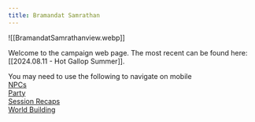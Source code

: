 ```yaml
---
title: Bramandat Samrathan
---
```


![[BramandatSamrathanview.webp]]

Welcome to the campaign web page.  The most recent can be found here: [[2024.08.11 - Hot Gallop Summer]].

You may need to use the following to navigate on mobile  
[NPCs](https://bramandatsamrathan.pages.dev/NPCs/)  
[Party](https://bramandatsamrathan.pages.dev/Party/)  
[Session Recaps](https://bramandatsamrathan.pages.dev/Session-Recaps/)  
[World Building](https://bramandatsamrathan.pages.dev/World-Building/)  
